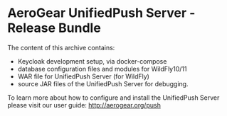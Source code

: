 # AeroGear UnifiedPush Server - Release Bundle

The content of this archive contains:
* Keycloak development setup, via docker-compose
* database configuration files and modules for WildFly10/11
* WAR file for UnifiedPush Server (for WildFly)
* source JAR files of the UnifiedPush Server for debugging.

To learn more about how to configure and install the UnifiedPush Server please visit our user guide:
http://aerogear.org/push

